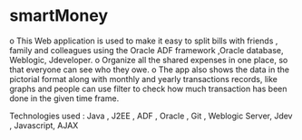 # smartMoney
o This Web application is used to make it easy to split bills with friends , family and colleagues using the Oracle ADF framework ,Oracle database, Weblogic, Jdeveloper.
o	Organize all the shared expenses in one place, so that everyone can see who they owe. 
o	The app also shows the data in the pictorial format along with monthly and yearly transactions records, like graphs and people can use filter to check how much transaction has been done in the given time frame.

Technologies used : Java , J2EE , ADF , Oracle , Git , Weblogic Server, Jdev , Javascript, AJAX
